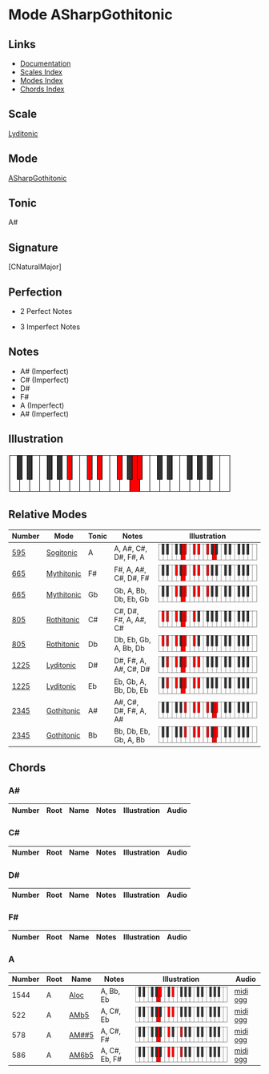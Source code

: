 # Mode ASharpGothitonic

## Links

- [Documentation](index.md)
- [Scales Index](Scales.md)
- [Modes Index](Modes.md)
- [Chords Index](Chords.md)

## Scale

[Lyditonic](ScaleLyditonic.md)

## Mode

[ASharpGothitonic](ModeASharpGothitonic.md)

## Tonic

A#

## Signature

[CNaturalMajor]

## Perfection

 - 2 Perfect Notes

 - 3 Imperfect Notes

## Notes

- A# (Imperfect)
- C# (Imperfect)
- D#
- F#
- A (Imperfect)
- A# (Imperfect)

## Illustration

![ASharpGothitonic](ModeASharpGothitonic.png)

## Relative Modes

| Number | Mode | Tonic | Notes | Illustration |
|--------|------|-------|-------|--------------|
| [595](https://ianring.com/musictheory/scales/595) | [Sogitonic](ModeSogitonic.md) | A | A, A#, C#, D#, F#, A | ![ANaturalSogitonic](ModeANaturalSogitonic.png) |
| [665](https://ianring.com/musictheory/scales/665) | [Mythitonic](ModeMythitonic.md) | F# | F#, A, A#, C#, D#, F# | ![FSharpMythitonic](ModeFSharpMythitonic.png) |
| [665](https://ianring.com/musictheory/scales/665) | [Mythitonic](ModeMythitonic.md) | Gb | Gb, A, Bb, Db, Eb, Gb | ![GFlatMythitonic](ModeGFlatMythitonic.png) |
| [805](https://ianring.com/musictheory/scales/805) | [Rothitonic](ModeRothitonic.md) | C# | C#, D#, F#, A, A#, C# | ![CSharpRothitonic](ModeCSharpRothitonic.png) |
| [805](https://ianring.com/musictheory/scales/805) | [Rothitonic](ModeRothitonic.md) | Db | Db, Eb, Gb, A, Bb, Db | ![DFlatRothitonic](ModeDFlatRothitonic.png) |
| [1225](https://ianring.com/musictheory/scales/1225) | [Lyditonic](ModeLyditonic.md) | D# | D#, F#, A, A#, C#, D# | ![DSharpLyditonic](ModeDSharpLyditonic.png) |
| [1225](https://ianring.com/musictheory/scales/1225) | [Lyditonic](ModeLyditonic.md) | Eb | Eb, Gb, A, Bb, Db, Eb | ![EFlatLyditonic](ModeEFlatLyditonic.png) |
| [2345](https://ianring.com/musictheory/scales/2345) | [Gothitonic](ModeGothitonic.md) | A# | A#, C#, D#, F#, A, A# | ![ASharpGothitonic](ModeASharpGothitonic.png) |
| [2345](https://ianring.com/musictheory/scales/2345) | [Gothitonic](ModeGothitonic.md) | Bb | Bb, Db, Eb, Gb, A, Bb | ![BFlatGothitonic](ModeBFlatGothitonic.png) |

## Chords

### A#

| Number | Root | Name | Notes | Illustration | Audio |
|--------|------|------|-------|--------------|-------|

### C#

| Number | Root | Name | Notes | Illustration | Audio |
|--------|------|------|-------|--------------|-------|

### D#

| Number | Root | Name | Notes | Illustration | Audio |
|--------|------|------|-------|--------------|-------|

### F#

| Number | Root | Name | Notes | Illustration | Audio |
|--------|------|------|-------|--------------|-------|

### A

| Number | Root | Name | Notes | Illustration | Audio |
|--------|------|------|-------|--------------|-------|
| 1544 | A | [Aloc](ChordANaturalLocrian.md) | A, Bb, Eb | ![Aloc](ChordANaturalLocrianRootPosition.png) | [midi](ChordANaturalLocrianRootPosition.mid) [ogg](ChordANaturalLocrianRootPosition.ogg) |
| 522 | A | [AMb5](ChordANaturalMajorFlatFifth.md) | A, C#, Eb | ![AMb5](ChordANaturalMajorFlatFifthRootPosition.png) | [midi](ChordANaturalMajorFlatFifthRootPosition.mid) [ogg](ChordANaturalMajorFlatFifthRootPosition.ogg) |
| 578 | A | [AM##5](ChordANaturalMajorDoubleSharpFifth.md) | A, C#, F# | ![AM##5](ChordANaturalMajorDoubleSharpFifthRootPosition.png) | [midi](ChordANaturalMajorDoubleSharpFifthRootPosition.mid) [ogg](ChordANaturalMajorDoubleSharpFifthRootPosition.ogg) |
| 586 | A | [AM6b5](ChordANaturalMajorSixthFlatFifth.md) | A, C#, Eb, F# | ![AM6b5](ChordANaturalMajorSixthFlatFifthRootPosition.png) | [midi](ChordANaturalMajorSixthFlatFifthRootPosition.mid) [ogg](ChordANaturalMajorSixthFlatFifthRootPosition.ogg) |

